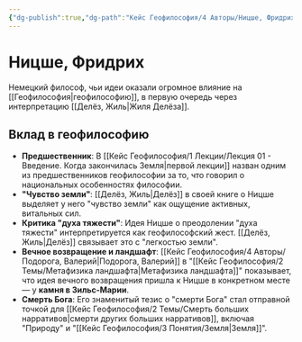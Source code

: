 ```yaml
---
{"dg-publish":true,"dg-path":"Кейс Геофилософия/4 Авторы/Ницше, Фридрих","permalink":"/kejs-geofilosofiya/4-avtory/niczshe-fridrih/","dgShowLocalGraph":true}
---
```


# Ницше, Фридрих

Немецкий философ, чьи идеи оказали огромное влияние на [[Геофилософия\|геофилософию]], в первую очередь через интерпретацию [[Делёз, Жиль\|Жиля Делёза]].

## Вклад в геофилософию
- **Предшественник**: В [[Кейс Геофилософия/1 Лекции/Лекция 01 - Введение. Когда закончилась Земля\|первой лекции]] назван одним из предшественников геофилософии за то, что говорил о национальных особенностях философии.
- **"Чувство земли"**: [[Делёз, Жиль\|Делёз]] в своей книге о Ницше выделяет у него "чувство земли" как ощущение активных, витальных сил.
- **Критика "духа тяжести"**: Идея Ницше о преодолении "духа тяжести" интерпретируется как геофилософский жест. [[Делёз, Жиль\|Делёз]] связывает это с "легкостью земли".
- **Вечное возвращение и ландшафт**: [[Кейс Геофилософия/4 Авторы/Подорога, Валерий\|Подорога, Валерий]] в "[[Кейс Геофилософия/2 Темы/Метафизика ландшафта\|Метафизика ландшафта]]" показывает, что идея вечного возвращения пришла к Ницше в конкретном месте — у **камня в Зильс-Марии**.
- **Смерть Бога**: Его знаменитый тезис о "смерти Бога" стал отправной точкой для [[Кейс Геофилософия/2 Темы/Смерть больших нарративов\|смерти других больших нарративов]], включая "Природу" и "[[Кейс Геофилософия/3 Понятия/Земля\|Земля]]".